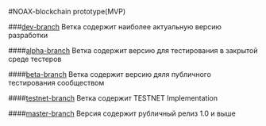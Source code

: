 #NOAX-blockchain prototype(MVP)

###[dev-branch](https://bitbucket.org/amm-core-devteam/noah-blockchain/src/dev/)
Ветка содержит наиболее актуальную версию разработки

####[alpha-branch](https://bitbucket.org/amm-core-devteam/noah-blockchain/src/alpha/)
Ветка содержит версию для тестирования в закрытой среде тестеров

####[beta-branch](https://bitbucket.org/amm-core-devteam/noah-blockchain/src/beta/)
Ветка содержит версию дяля публичного тестирования сообществом

####[testnet-branch](https://bitbucket.org/amm-core-devteam/noah-blockchain/src/testnet/)
Ветка содержит TESTNET Implementation

####[master-branch](https://bitbucket.org/amm-core-devteam/noah-blockchain/src/master/)
Версия содержит рубличный релиз 1.0 и выше